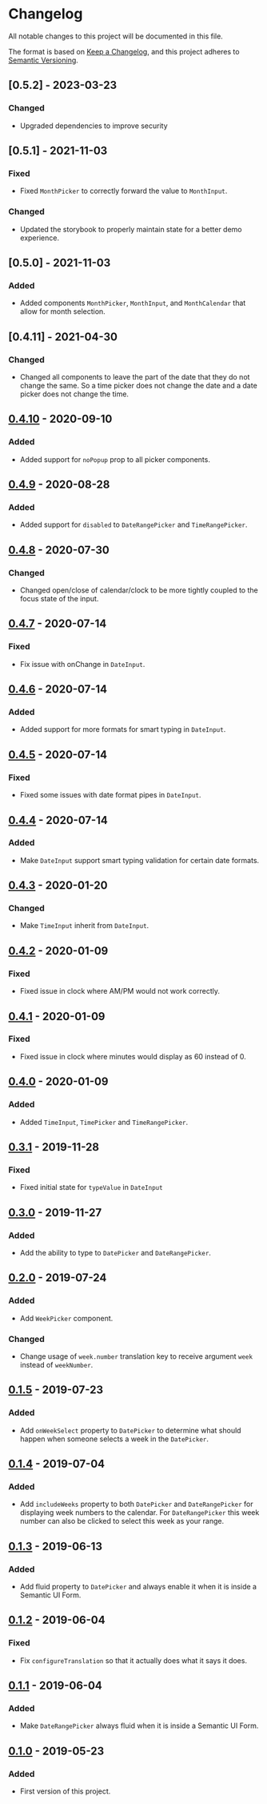 # Changelog
All notable changes to this project will be documented in this file.

The format is based on [Keep a Changelog](https://keepachangelog.com/en/1.0.0/),
and this project adheres to [Semantic Versioning](https://semver.org/spec/v2.0.0.html).

## [0.5.2] - 2023-03-23
### Changed
- Upgraded dependencies to improve security

## [0.5.1] - 2021-11-03
### Fixed
- Fixed `MonthPicker` to correctly forward the value to `MonthInput`.
### Changed
- Updated the storybook to properly maintain state for a better demo experience.

## [0.5.0] - 2021-11-03
### Added
- Added components `MonthPicker`, `MonthInput`, and `MonthCalendar` that allow for month selection.

## [0.4.11] - 2021-04-30
### Changed
- Changed all components to leave the part of the date that they do not change the same. So a time picker does not change the date and a date picker does not change the time.

## [0.4.10] - 2020-09-10
### Added
- Added support for `noPopup` prop to all picker components.

## [0.4.9] - 2020-08-28
### Added
- Added support for `disabled` to `DateRangePicker` and `TimeRangePicker`.

## [0.4.8] - 2020-07-30
### Changed
- Changed open/close of calendar/clock to be more tightly coupled to the focus state of the input.

## [0.4.7] - 2020-07-14
### Fixed
- Fix issue with onChange in `DateInput`.

## [0.4.6] - 2020-07-14
### Added
- Added support for more formats for smart typing in `DateInput`.

## [0.4.5] - 2020-07-14
### Fixed
- Fixed some issues with date format pipes in `DateInput`.

## [0.4.4] - 2020-07-14
### Added
- Make `DateInput` support smart typing validation for certain date formats.

## [0.4.3] - 2020-01-20
### Changed
- Make `TimeInput` inherit from `DateInput`.

## [0.4.2] - 2020-01-09
### Fixed
- Fixed issue in clock where AM/PM would not work correctly.

## [0.4.1] - 2020-01-09
### Fixed
- Fixed issue in clock where minutes would display as 60 instead of 0.

## [0.4.0] - 2020-01-09
### Added
- Added `TimeInput`, `TimePicker` and `TimeRangePicker`.

## [0.3.1] - 2019-11-28
### Fixed
- Fixed initial state for `typeValue` in `DateInput`

## [0.3.0] - 2019-11-27
### Added
- Add the ability to type to `DatePicker` and `DateRangePicker`.

## [0.2.0] - 2019-07-24
### Added
- Add `WeekPicker` component.
### Changed
- Change usage of `week.number` translation key to receive argument `week`
instead of `weekNumber`.

## [0.1.5] - 2019-07-23
### Added
- Add `onWeekSelect` property to `DatePicker` to determine what should happen
when someone selects a week in the `DatePicker`.

## [0.1.4] - 2019-07-04
### Added
- Add `includeWeeks` property to both `DatePicker` and `DateRangePicker` for
displaying week numbers to the calendar. For `DateRangePicker` this week number
can also be clicked to select this week as your range.

## [0.1.3] - 2019-06-13
### Added
- Add fluid property to `DatePicker` and always enable it when it is inside a
Semantic UI Form.

## [0.1.2] - 2019-06-04
### Fixed
- Fix `configureTranslation` so that it actually does what it says it does.

## [0.1.1] - 2019-06-04
### Added
- Make `DateRangePicker` always fluid when it is inside a Semantic UI Form.

## [0.1.0] - 2019-05-23
### Added
- First version of this project.

[0.4.10]: https://github.com/CodeYellowBV/daycy/compare/v0.4.9...v0.4.10
[0.4.9]: https://github.com/CodeYellowBV/daycy/compare/v0.4.8...v0.4.9
[0.4.8]: https://github.com/CodeYellowBV/daycy/compare/v0.4.7...v0.4.8
[0.4.7]: https://github.com/CodeYellowBV/daycy/compare/v0.4.6...v0.4.7
[0.4.6]: https://github.com/CodeYellowBV/daycy/compare/v0.4.5...v0.4.6
[0.4.5]: https://github.com/CodeYellowBV/daycy/compare/v0.4.4...v0.4.5
[0.4.4]: https://github.com/CodeYellowBV/daycy/compare/v0.4.3...v0.4.4
[0.4.3]: https://github.com/CodeYellowBV/daycy/compare/v0.4.2...v0.4.3
[0.4.2]: https://github.com/CodeYellowBV/daycy/compare/v0.4.1...v0.4.2
[0.4.1]: https://github.com/CodeYellowBV/daycy/compare/v0.4.0...v0.4.1
[0.4.0]: https://github.com/CodeYellowBV/daycy/compare/v0.3.1...v0.4.0
[0.3.1]: https://github.com/CodeYellowBV/daycy/compare/v0.3.0...v0.3.1
[0.3.0]: https://github.com/CodeYellowBV/daycy/compare/0.2.0...v0.3.0
[0.2.0]: https://github.com/CodeYellowBV/daycy/compare/0.1.5...0.2.0
[0.1.5]: https://github.com/CodeYellowBV/daycy/compare/0.1.4...0.1.5
[0.1.4]: https://github.com/CodeYellowBV/daycy/compare/0.1.3...0.1.4
[0.1.3]: https://github.com/CodeYellowBV/daycy/compare/0.1.2...0.1.3
[0.1.2]: https://github.com/CodeYellowBV/daycy/compare/0.1.1...0.1.2
[0.1.1]: https://github.com/CodeYellowBV/daycy/compare/0.1.0...0.1.1
[0.1.0]: https://github.com/CodeYellowBV/daycy/tree/0.1.0
